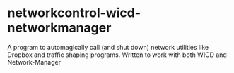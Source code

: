 networkcontrol-wicd-networkmanager
==================================

A program to automagically call (and shut down) network utilities like Dropbox and traffic shaping programs.  Written to work with both WICD and Network-Manager
